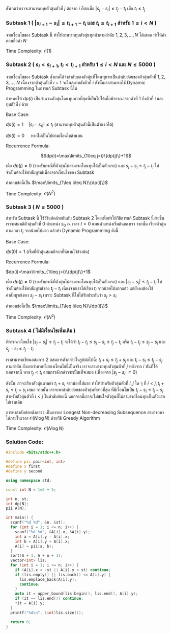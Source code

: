 สังเกตว่าเราจะสามารถทุบตัวตุ่นตัวที่ $j$ ต่อจาก $i$ ก็ต่อเมื่อ $|s_j-s_i|\leq t_j-t_i$ เมื่อ $t_i\leq t_j$

### Subtask 1 ( $|s_{i+1}-s_i|\leq t_{i+1}-t_i$ และ $t_i\leq t_{i+1}$ สำหรับ $1\leq i<N$ )

จากเงื่อนไขของ Subtask นี้ ทำให้สามารถทุบตัวตุ่นทุกตัวตามลำดับ $1,2,3,\dots,N$ ได้เสมอ ทำให้คำตอบคือค่า $N$

Time Complexity: $\mathcal{O}(1)$

### Subtask 2 ( $s_i< s_{i+1},t_i< t_{i+1}$ สำหรับ $1\leq i< N$ และ $N\leq 5000$ )

จากเงื่อนไขของ Subtask สังเกตได้ว่าลำดับของตัวตุ่นที่โดนทุบจะเป็นลำดับย่อยของตัวตุ่นตัวที่ $1,2,3,\dots,N$ เนื่องจากตัวตุ่นตัวที่ $i+1$ จะโผล่มาหลังตัวที่ $i$ ดังนั้นเราสามารถใช้ Dynamic Programming ในการแก้ Subtask นี้ได้

กำหนดให้ $dp(i)$ เป็นจำนวนตัวตุ่นโดนทุบมากที่สุดที่เป็นไปได้เมื่อพิจารณาจากตัวที่ $1$ ถึงตัวที่ $i$ และทุบตัวที่ $i$ ด้วย

Base Case:

$dp(i)=1 \quad |s_i-s_0|\leq t_i$ (สามารถทุบตัวตุ่นตัวนี้เป็นตัวแรกได้)

$dp(i)=0 \quad$ หากไม่เป็นไปตามเงื่อนไขด้านบน

Recurrence Formula:

$$dp(i)=\max\limits_{1\leq j<i}\{dp(j)\}+1$$

เมื่อ $dp(j)\neq 0$ (รองรับกรณีที่ตัวตุ่นไม่สามารถโดนทุบได้เป็นตัวแรก) และ $s_j-s_i\leq t_j-t_i$ ไม่จำเป็นต้องใช้ค่าสัมบูรณ์เนื่องจากเงื่อนไขของ Subtask

คำตอบข้อนี้เป็น $\max\limits_{1\leq i\leq N}\{dp(i)\}$

Time Complexity: $\mathcal{O}(N^2)$

### Subtask 3 ( $N\leq 5000$ )

สำหรับ Subtask นี้ ใช้วิธีแก้คล้ายกันกับ Subtask 2 โดยเพื่อทำให้วิธีการแก้ Subtask นี้ง่ายขึ้น เราจะสมมติตัวตุ่นตัวที่ $0$ ตำแหน่ง $s_0$ ณ เวลา $t=0$ แทนตำแหน่งเริ่มต้นของเรา จากนั้น เรียงตัวตุ่นตามเวลา $t_i$ จากน้อยไปมาก แล้วทำ Dynamic Programming ดังนี้

Base Case:

$dp(0)=1$ (เริ่มที่ตัวตุ่นสมมติจากที่นิยามไว้ข้างต้น)

Recurrence Formula:

$dp(i)=\max\limits_{1\leq j<i}\{dp(j)\}+1$

เมื่อ $dp(j)\neq 0$ (รองรับกรณีที่ตัวตุ่นไม่สามารถโดนทุบได้เป็นตัวแรก) และ $|s_j-s_i|\leq t_j-t_i$ ไม่จำเป็นต้องใช้ค่าสัมบูรณ์ของ $t_j-t_i$ เนื่องจากเราได้เรียง $t_i$ จากน้อยไปมากแล้ว แต่ยังคงต้องใช้ค่าสัมบูรณ์ของ $s_j-s_i$ เพราะ Subtask นี้ไม่ได้รับประกันว่า $s_j>s_i$

คำตอบข้อนี้เป็น $\max\limits_{1\leq i\leq N}\{dp(i)\}$

Time Complexity: $\mathcal{O}(N^2)$

### Subtask 4 ( ไม่มีเงื่อนไขเพิ่มเติม )

พิจารณาเงื่อนไข $|s_j-s_i|\leq t_j-t_i$ จะได้ว่า $t_i-t_j\leq s_j-s_i\leq t_j-t_i$ หรือ $t_i-t_j\leq s_j-s_i$ และ $s_j-s_i\leq t_j-t_i$

เราสามารถเขียนอสมการ 2 อสมการดังกล่าวในรูปต่อไปนี้: $t_i+s_i\leq t_j+s_j$ และ $t_i-s_i\leq t_j-s_j$ ตามลำดับ สังเกตว่าหากทั้งสองเงื่อนไขนี้เป็นจริง เราจะสามารถทุบตัวตุ่นตัวที่ $j$ หลังจาก $i$ ทันทีได้ นอกจากนี้ หาก $t_j<t_i$ อสมการดังกล่าวจะเป็นเท็จเสมอ (เนื่องจาก $|s_j-s_i
|\geq 0$)

ดังนั้น เราจะเรียงตัวตุ่นตามค่า $t_i+s_i$ จากน้อยไปมาก ทำให้สำหรับตัวตุ่นตัวที่ $i,j$ ใด ๆ ที่ $i<j,t_i+s_i\leq t_j+s_j$ เสมอ จากนั้น เราจะหาลำดับย่อยของตัวตุ่นที่ยาวที่สุด ที่มีเงื่อนไขเป็น $t_i-s_i\leq t_j-s_j$ สำหรับตัวตุ่นตัวที่ $i<j$ ในลำดับย่อยนี้ นอกจากนี้เราจะไม่สนใจตัวตุ่นที่ไม่สามารถโดนทุบเป็นตัวแรกได้เช่นเดิม

การหาลำดับย่อยดังกล่าว เป็นการหา Longest Non-decreasing Subsequence สามารถหาได้ภายในเวลา $\mathcal{O}(N\log N)$ ด้วยวิธี
Greedy Algorithm

Time Complexity: $\mathcal{O}(N\log N)$

### Solution Code:

```cpp
#include <bits/stdc++.h>

#define pii pair<int, int>
#define x first
#define y second

using namespace std;

const int N = 1e6 + 5;

int n, st;
int dp[N];
pii A[N];

int main() {
  scanf("%d %d", &n, &st);
  for (int i = 1; i <= n; i++) {
    scanf("%d %d", &A[i].x, &A[i].y);
    int a = A[i].y - A[i].x;
    int b = A[i].y + A[i].x;
    A[i] = pii(a, b);
  }
  sort(A + 1, A + n + 1);
  vector<int> lis;
  for (int i = 1; i <= n; i++) {
    if (A[i].x < -st || A[i].y < st) continue;
    if (lis.empty() || lis.back() <= A[i].y) {
      lis.emplace_back(A[i].y);
      continue;
    }
    auto it = upper_bound(lis.begin(), lis.end(), A[i].y);
    if (it == lis.end()) continue;
    *it = A[i].y;
  }
  printf("%d\n", (int)lis.size());

  return 0;
}
```